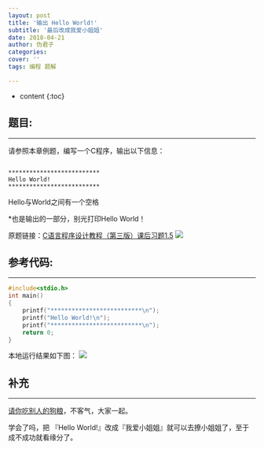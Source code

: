 ```yaml
---
layout: post
title: '输出 Hello World!'
subtitle: '最后改成我爱小姐姐'
date: 2018-04-21
author: 伪君子
categories: 
cover: ''
tags: 编程 题解

---
```


* content
{:toc}


## 题目:

***

请参照本章例题，编写一个C程序，输出以下信息：
```

**************************
Hello World!
**************************
```

Hello与World之间有一个空格

*也是输出的一部分，别光打印Hello World！

原题链接：[C语言程序设计教程（第三版）课后习题1.5](http://www.dotcpp.com/oj/problem1001.html)
![](https://upload-images.jianshu.io/upload_images/2989110-c970d417c2aebf9b.png?imageMogr2/auto-orient/strip%7CimageView2/2/w/1240)

##  参考代码:

***

```C++
#include<stdio.h>
int main()
{
    printf("**************************\n");
    printf("Hello World!\n");
    printf("**************************\n");
    return 0;
}
```
本地运行结果如下图：
![](https://upload-images.jianshu.io/upload_images/2989110-14542dcb96c9cd5d.png?imageMogr2/auto-orient/strip%7CimageView2/2/w/1240)

##  补充

***

[请你吃别人的狗粮](https://m.weibo.cn/status/4249455669192392)，不客气，大家一起。

学会了吗，把 『Hello World!』改成『我爱小姐姐』就可以去撩小姐姐了，至于成不成功就看缘分了。